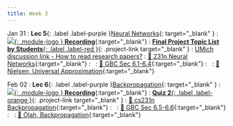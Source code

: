 ```yaml
---
title: Week 3
---
```


Jan 31
: **Lec 5**{: .label .label-purple }[Neural Networks](/CSCI5980-Spr23-DeepRob/assets/slides/minn_deeprob_05_neural_networks.pdf){: target="_blank" }
  : [![](/CSCI5980-Spr23-DeepRob/assets/logos/yt_icon_rgb.png){: .module-logo } **Recording**](https://youtu.be/cn5Uwh_aHvY){:target="_blank"}
: [**Final Project Topic List by Students**{: .label .label-red }](https://docs.google.com/spreadsheets/d/1sk_ZAVoew_V6lGCP-ndfbNH_rkOEIxcqhhJfqQo3V7s/edit?usp=sharing){: .project-link target="_blank" }
: [UMich discussion link - How to read research papers?](https://youtu.be/xvQTDdCRjiU)
  : [📖 231n Neural Networks](https://cs231n.github.io/neural-networks-1/){:target="_blank"}
: &nbsp;
  : [📖 GBC Sec 6.1-6.4](https://www.deeplearningbook.org/contents/mlp.html){:target="_blank"}
: &nbsp;
  : [📖 Nielsen, Universal Approximation](http://neuralnetworksanddeeplearning.com/chap4.html){:target="_blank"}
  
  <!-- : [Solution](#) -->

Feb 02
: **Lec 6**{: .label .label-purple }[Backpropagation](/CSCI5980-Spr23-DeepRob/assets/slides/minn_deeprob_06_backpropagation.pdf){: target="_blank" }
  : [![](/CSCI5980-Spr23-DeepRob/assets/logos/yt_icon_rgb.png){: .module-logo } **Recording**](https://youtu.be/EHfOo_GPTQY){:target="_blank"}
: [**Quiz 2**{: .label .label-orange }](https://www.gradescope.com/courses/481744){: .project-link target="_blank" }
  : [📖 cs231n Backpropagation](https://cs231n.github.io/optimization-2/){:target="_blank"}
: &nbsp;
  : [📖 GBC Sec 6.5-6.6](https://www.deeplearningbook.org/contents/mlp.html#pf25){:target="_blank"}
: &nbsp;
  : [📖 Olah, Backpropagation](http://colah.github.io/posts/2015-08-Backprop/){:target="_blank"}


<!-- : **Dis 3**{: .label .label-blue }[Neural Networks in PyTorch](#) -->


<!-- 
Oct 8
: **Lab**{: .label .label-purple } [Resizing Arrays](#)

Oct 9
: [Runtime Analysis](#)
  : [8.1](#), [8.2](#), [8.3](#), [8.4](#)
: **HW 2 due**{: .label .label-red }
 -->
